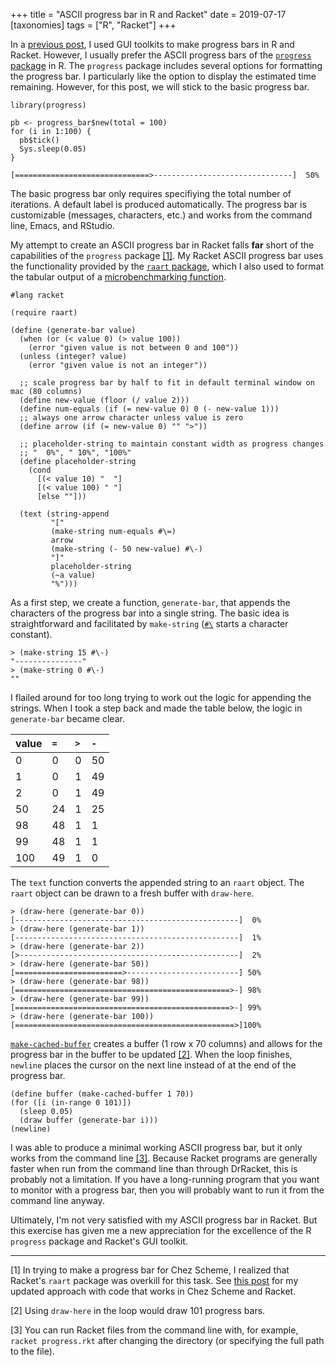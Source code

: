 +++
title = "ASCII progress bar in R and Racket"
date = 2019-07-17
[taxonomies]
tags = ["R", "Racket"]
+++

In a [previous post](/post/progress-bar-widget-in-r-and-racket/), I used GUI toolkits to make progress bars in R and Racket. However, I usually prefer the ASCII progress bars of the [`progress` package](https://github.com/r-lib/progress) in R. The `progress` package includes several options for formatting the progress bar. I particularly like the option to display the estimated time remaining. However, for this post, we will stick to the basic progress bar.

<!-- more -->

```
library(progress)

pb <- progress_bar$new(total = 100)
for (i in 1:100) {
  pb$tick()
  Sys.sleep(0.05)
}

[==============================>-------------------------------]  50%
```

The basic progress bar only requires specifiying the total number of iterations. A default label is produced automatically. The progress bar is customizable (messages, characters, etc.) and works from the command line, Emacs, and RStudio.

My attempt to create an ASCII progress bar in Racket falls **far** short of the capabilities of the `progress` package [[1]](#1). My Racket ASCII progress bar uses the functionality provided by the [`raart` package](https://docs.racket-lang.org/raart/), which I also used to format the tabular output of a [microbenchmarking function](/post/microbenchmarking-in-r-and-racket/).

```
#lang racket

(require raart)

(define (generate-bar value)
  (when (or (< value 0) (> value 100))
    (error "given value is not between 0 and 100"))
  (unless (integer? value)
    (error "given value is not an integer"))
    
  ;; scale progress bar by half to fit in default terminal window on mac (80 columns) 
  (define new-value (floor (/ value 2)))
  (define num-equals (if (= new-value 0) 0 (- new-value 1)))
  ;; always one arrow character unless value is zero
  (define arrow (if (= new-value 0) "" ">"))
  
  ;; placeholder-string to maintain constant width as progress changes
  ;; "  0%", " 10%", "100%"
  (define placeholder-string  
    (cond
      [(< value 10) "  "]
      [(< value 100) " "]
      [else ""]))
      
  (text (string-append
         "["
         (make-string num-equals #\=)
         arrow
         (make-string (- 50 new-value) #\-)
         "]"
         placeholder-string
         (~a value)
         "%")))
```

As a first step, we create a function, `generate-bar`, that appends the characters of the progress bar into a single string. The basic idea is straightforward and facilitated by `make-string` ([`#\`](https://docs.racket-lang.org/reference/reader.html#%28part._parse-character%29) starts a character constant).

```
> (make-string 15 #\-)
"---------------"
> (make-string 0 #\-)
""
```

I flailed around for too long trying to work out the logic for appending the strings. When I took a step back and made the table below, the logic in `generate-bar` became clear. 

| value 	| `=` 	| `>` 	| `-` 	|
|:------	|:----	|:----	|:----	|
|     0 	|   0 	|   0 	|  50 	|
|     1 	|   0 	|   1 	|  49 	|
|     2 	|   0 	|   1 	|  49 	|
|    50 	|  24 	|   1 	|  25 	|
|    98 	|  48 	|   1 	|   1 	|
|    99 	|  48 	|   1 	|   1 	|
|   100 	|  49 	|   1 	|   0 	|

The `text` function converts the appended string to an `raart` object. The `raart` object can be drawn to a fresh buffer with `draw-here`. 

```
> (draw-here (generate-bar 0))
[--------------------------------------------------]  0%
> (draw-here (generate-bar 1))
[--------------------------------------------------]  1%
> (draw-here (generate-bar 2))
[>-------------------------------------------------]  2%
> (draw-here (generate-bar 50))
[========================>-------------------------] 50%
> (draw-here (generate-bar 98))
[================================================>-] 98%
> (draw-here (generate-bar 99))
[================================================>-] 99%
> (draw-here (generate-bar 100))
[=================================================>]100%
```

[`make-cached-buffer`](https://docs.racket-lang.org/raart/index.html?q=make-cached-buffer#%28def._%28%28lib._raart%2Fbuffer..rkt%29._make-cached-buffer%29%29) creates a buffer (1 row x 70 columns) and allows for the progress bar in the buffer to be updated [[2]](#2). When the loop finishes, `newline` places the cursor on the next line instead of at the end of the progress bar.

```
(define buffer (make-cached-buffer 1 70))
(for ([i (in-range 0 101)])
  (sleep 0.05)
  (draw buffer (generate-bar i)))
(newline)
```

I was able to produce a minimal working ASCII progress bar, but it only works from the command line [[3]](#3). Because Racket programs are generally faster when run from the command line than through DrRacket, this is probably not a limitation. If you have a long-running program that you want to monitor with a progress bar, then you will probably want to run it from the command line anyway. 

Ultimately, I'm not very satisfied with my ASCII progress bar in Racket. But this exercise has given me a new appreciation for the excellence of the R `progress` package and Racket's GUI toolkit.

***

<a name="1"></a> [1] In trying to make a progress bar for Chez Scheme, I realized that Racket's `raart` package was overkill for this task. See [this post](/posts/ascii-progress-bar-chez-scheme/) for my updated approach with code that works in Chez Scheme and Racket.

<a name="2"></a> [2] Using `draw-here` in the loop would draw 101 progress bars.

<a name="3"></a> [3] You can run Racket files from the command line with, for example, `racket progress.rkt` after changing the directory (or specifying the full path to the file).

